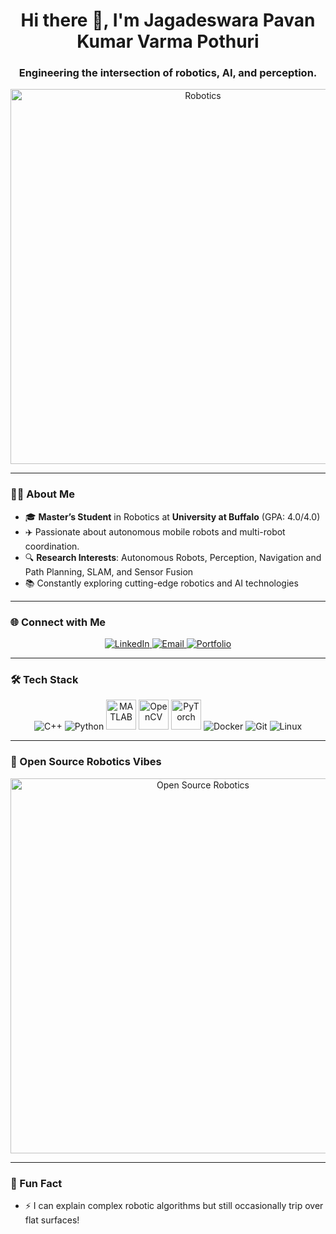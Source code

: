 <h1 align="center">Hi there 👋, I'm Jagadeswara Pavan Kumar Varma Pothuri</h1>
<h3 align="center">Engineering the intersection of robotics, AI, and perception.</h3>

<p align="center">
  <img src="https://i.giphy.com/media/v1.Y2lkPTc5MGI3NjExa2MxMzZhamhyenh1ODZ0bmtlZXVvMTRwYXo5dWd4OGJpaTJxaHJ1MiZlcD12MV9pbnRlcm5hbF9naWZfYnlfaWQmY3Q9Zw/qgQUggAC3Pfv687qPC/giphy.gif" alt="Robotics" width="600"/>
</p>

---

### 👨‍🎓 About Me
- 🎓 **Master’s Student** in Robotics at **University at Buffalo** (GPA: 4.0/4.0)  
- ✈️ Passionate about autonomous mobile robots and multi-robot coordination.
- 🔍 **Research Interests**: Autonomous Robots, Perception, Navigation and Path Planning, SLAM, and Sensor Fusion 
- 📚 Constantly exploring cutting-edge robotics and AI technologies  

---

### 🌐 Connect with Me
<p align="center">
  <a href="https://linkedin.com/in/pjpkvarma" target="_blank">
    <img src="https://img.icons8.com/color/48/000000/linkedin.png" alt="LinkedIn"/>
  </a>
  <a href="mailto:jpkvarmapothuri@gmail.com">
    <img src="https://img.icons8.com/color/48/000000/gmail-new.png" alt="Email"/>
  </a>
  <a href="https://www.buffalo.edu/~jagadesw" target="_blank">
    <img src="https://img.icons8.com/external-flaticons-lineal-color-flat-icons/48/000000/external-portfolio-resume-flaticons-lineal-color-flat-icons.png" alt="Portfolio"/>
  </a>
</p>

---
### 🛠️ Tech Stack
<p align="center">
  <!-- C++ -->
  <img src="https://img.icons8.com/color/48/000000/c-plus-plus-logo.png" alt="C++"/>
  <!-- Python -->
  <img src="https://img.icons8.com/color/48/000000/python.png" alt="Python"/>
  <!-- MATLAB -->
  <img src="https://upload.wikimedia.org/wikipedia/commons/2/21/Matlab_Logo.png" alt="MATLAB" width="48" height="48"/>
  <!-- OpenCV -->
  <img src="https://upload.wikimedia.org/wikipedia/commons/3/32/OpenCV_Logo_with_text_svg_version.svg" alt="OpenCV" width="48" height="48"/>
  <!-- PyTorch -->
  <img src="https://upload.wikimedia.org/wikipedia/commons/1/10/PyTorch_logo_icon.svg" alt="PyTorch" width="48" height="48"/>
  <!-- Docker -->
  <img src="https://img.icons8.com/fluency/48/000000/docker.png" alt="Docker"/>
  <!-- Git -->
  <img src="https://img.icons8.com/color/48/000000/git.png" alt="Git"/>
  <!-- Linux -->
  <img src="https://img.icons8.com/color/48/000000/linux.png" alt="Linux"/>
</p>

---




### 🚀 Open Source Robotics Vibes
<p align="center">
  <img src="https://media.giphy.com/media/Vbtc9VG51NtzT1Qnv1/giphy.gif" alt="Open Source Robotics" width="600"/>
</p>

---

### 🌟 Fun Fact
- ⚡ I can explain complex robotic algorithms but still occasionally trip over flat surfaces!
